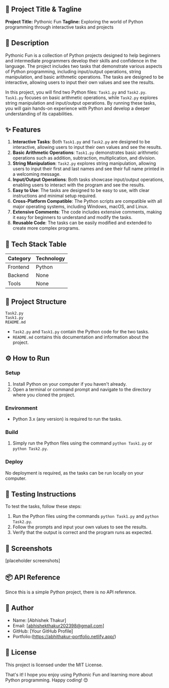 **🚀 Project Title & Tagline**
-------------------------

**Project Title:** Pythonic Fun
**Tagline:** Exploring the world of Python programming through interactive tasks and projects

**📖 Description**
----------------

Pythonic Fun is a collection of Python projects designed to help beginners and intermediate programmers develop their skills and confidence in the language. The project includes two tasks that demonstrate various aspects of Python programming, including input/output operations, string manipulation, and basic arithmetic operations. The tasks are designed to be interactive, allowing users to input their own values and see the results.

In this project, you will find two Python files: `Task1.py` and `Task2.py`. `Task1.py` focuses on basic arithmetic operations, while `Task2.py` explores string manipulation and input/output operations. By running these tasks, you will gain hands-on experience with Python and develop a deeper understanding of its capabilities.

**✨ Features**
--------------

1. **Interactive Tasks**: Both `Task1.py` and `Task2.py` are designed to be interactive, allowing users to input their own values and see the results.
2. **Basic Arithmetic Operations**: `Task1.py` demonstrates basic arithmetic operations such as addition, subtraction, multiplication, and division.
3. **String Manipulation**: `Task2.py` explores string manipulation, allowing users to input their first and last names and see their full name printed in a welcoming message.
4. **Input/Output Operations**: Both tasks showcase input/output operations, enabling users to interact with the program and see the results.
5. **Easy to Use**: The tasks are designed to be easy to use, with clear instructions and minimal setup required.
6. **Cross-Platform Compatible**: The Python scripts are compatible with all major operating systems, including Windows, macOS, and Linux.
7. **Extensive Comments**: The code includes extensive comments, making it easy for beginners to understand and modify the tasks.
8. **Reusable Code**: The tasks can be easily modified and extended to create more complex programs.

**🧰 Tech Stack Table**
------------------------

| **Category** | **Technology** |
| --- | --- |
| Frontend | Python |
| Backend | None |
| Tools | None |

**📁 Project Structure**
-------------------------

```
Task2.py
Task1.py
README.md
```

* `Task2.py` and `Task1.py` contain the Python code for the two tasks.
* `README.md` contains this documentation and information about the project.

**⚙️ How to Run**
----------------

### Setup

1. Install Python on your computer if you haven't already.
2. Open a terminal or command prompt and navigate to the directory where you cloned the project.

### Environment

* Python 3.x (any version) is required to run the tasks.

### Build

1. Simply run the Python files using the command `python Task1.py` or `python Task2.py`.

### Deploy

No deployment is required, as the tasks can be run locally on your computer.

**🧪 Testing Instructions**
-------------------------

To test the tasks, follow these steps:

1. Run the Python files using the commands `python Task1.py` and `python Task2.py`.
2. Follow the prompts and input your own values to see the results.
3. Verify that the output is correct and the program runs as expected.

**📸 Screenshots**
----------------

[placeholder screenshots]

**📦 API Reference**
-------------------

Since this is a simple Python project, there is no API reference.

**👤 Author**
------------

* Name: [Abhishek Thakur]
* Email: [abhishekthakur202398@gmail.com]
* GitHub: [Your GitHub Profile]
* Portfolio:(https://abhithakur-portfolio.netlify.app/)

**📝 License**
------------

This project is licensed under the MIT License.

That's it! I hope you enjoy using Pythonic Fun and learning more about Python programming. Happy coding! 😊
